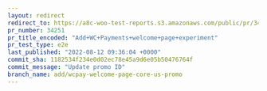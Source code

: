 ```yaml
---
layout: redirect
redirect_to: https://a8c-woo-test-reports.s3.amazonaws.com/public/pr/34251/e2e/index.html
pr_number: 34251
pr_title_encoded: "Add+WC+Payments+welcome+page+experiment"
pr_test_type: e2e
last_published: "2022-08-12 09:36:04 +0000"
commit_sha: 1182534f234e0d02ec78e45a9d6e05b50476764f
commit_message: "Update promo ID"
branch_name: add/wcpay-welcome-page-core-us-promo
---
```

